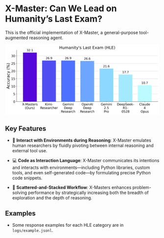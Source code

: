 # X-Master: Can We Lead on Humanity’s Last Exam?

This is the official implementation of X-Master, a general-purpose tool-augmented reasoning agent.

![X-Master](./assets/xmaster.png)

## Key Features

- 🧠 **Interact with Environments during Reasoning**: X-Master emulates human researchers by fluidly pivoting between internal reasoning and external tool use.

- 💻 **Code as Interaction Language**: X-Master communicates its intentions and interacts with environments—including Python libraries, custom tools, and even self-generated code—by formulating precise Python code snippets.

- 🔬 **Scattered-and-Stacked Workflow**: X-Masters enhances problem-solving performance by strategically increasing both the breadth of exploration and the depth of reasoning.

## Examples
- Some response examples for each HLE category are in ```logs/example.jsonl```. 

